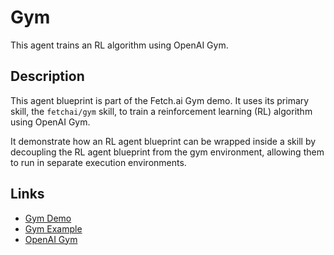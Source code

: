 # Gym

This agent trains an RL algorithm using OpenAI Gym.

## Description

This agent blueprint is part of the Fetch.ai Gym demo. It uses its primary skill, the `fetchai/gym` skill, to train a reinforcement learning (RL) algorithm using OpenAI Gym. 

It demonstrate how an RL agent blueprint can be wrapped inside a skill by decoupling the RL agent blueprint from the gym environment, allowing them to run in separate execution environments.

## Links

* <a href="https://docs.fetch.ai/aea/gym-skill/" target="_blank">Gym Demo</a>
* <a href="https://docs.fetch.ai/aea/gym-example/" target="_blank">Gym Example</a>
* <a href="https://www.gymlibrary.ml" target="_blank">OpenAI Gym</a>